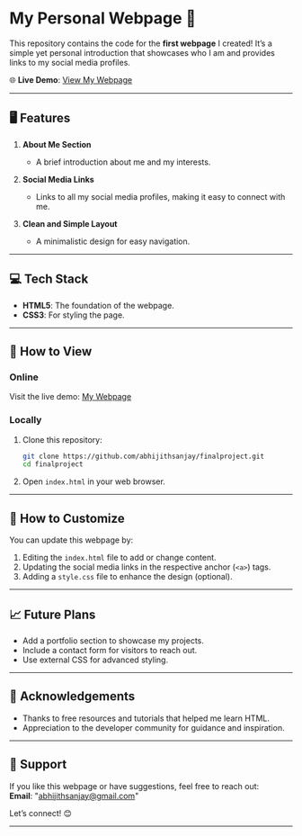 
# My Personal Webpage 🌟  

This repository contains the code for the **first webpage** I created! It’s a simple yet personal introduction that showcases who I am and provides links to my social media profiles.  

🌐 **Live Demo**: [View My Webpage](https://abhijithsanjay.github.io/)  

---

## 🖥️ Features  

1. **About Me Section**  
   - A brief introduction about me and my interests.  

2. **Social Media Links**  
   - Links to all my social media profiles, making it easy to connect with me.  

3. **Clean and Simple Layout**  
   - A minimalistic design for easy navigation.  

---

## 💻 Tech Stack  

- **HTML5**: The foundation of the webpage.  
- **CSS3**: For styling the page.  

---

## 🚀 How to View  

### Online  
Visit the live demo: [My Webpage](https://abhijithsanjay.github.io/)  

### Locally  
1. Clone this repository:  
   ```bash  
   git clone https://github.com/abhijithsanjay/finalproject.git  
   cd finalproject  
   ```  

2. Open `index.html` in your web browser.  

---

## 🌟 How to Customize  

You can update this webpage by:  

1. Editing the `index.html` file to add or change content.  
2. Updating the social media links in the respective anchor (`<a>`) tags.  
3. Adding a `style.css` file to enhance the design (optional).  

---

## 📈 Future Plans  

- Add a portfolio section to showcase my projects.  
- Include a contact form for visitors to reach out.  
- Use external CSS for advanced styling.  

---

## 🙌 Acknowledgements  

- Thanks to free resources and tutorials that helped me learn HTML.  
- Appreciation to the developer community for guidance and inspiration.  

---

## 🌟 Support  

If you like this webpage or have suggestions, feel free to reach out:  
**Email**: "abhijithsanjay@gmail.com"  

Let’s connect! 😊  

--- 
